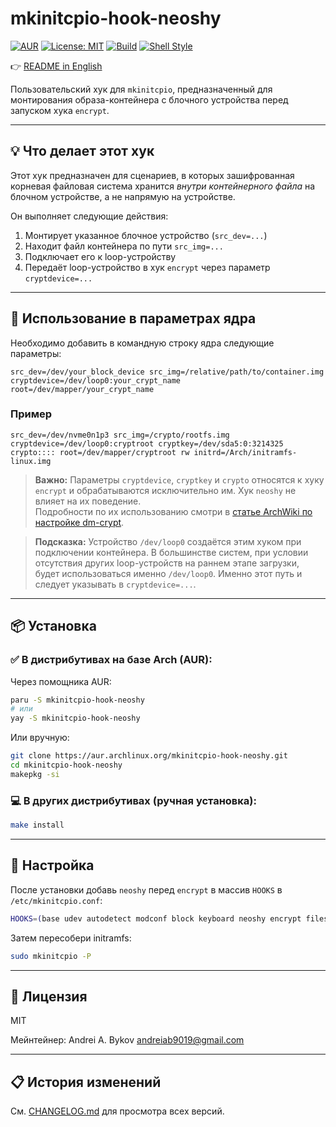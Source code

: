 # mkinitcpio-hook-neoshy

[![AUR](https://img.shields.io/aur/version/mkinitcpio-hook-neoshy.svg)](https://aur.archlinux.org/packages/mkinitcpio-hook-neoshy)
[![License: MIT](https://img.shields.io/badge/License-MIT-blue.svg)](LICENSE)
[![Build](https://img.shields.io/badge/build-makepkg-brightgreen)](#)
[![Shell Style](https://img.shields.io/badge/style-posix--ash-yellow)](#)

👉 [README in English](README.md)

Пользовательский хук для `mkinitcpio`, предназначенный для монтирования образа-контейнера с блочного устройства перед запуском хука `encrypt`.

---

## 💡 Что делает этот хук

Этот хук предназначен для сценариев, в которых зашифрованная корневая файловая система хранится *внутри контейнерного файла* на блочном устройстве, а не напрямую на устройстве.

Он выполняет следующие действия:

1. Монтирует указанное блочное устройство (`src_dev=...`)
2. Находит файл контейнера по пути `src_img=...`
3. Подключает его к loop-устройству
4. Передаёт loop-устройство в хук `encrypt` через параметр `cryptdevice=...`

---

## 🧵 Использование в параметрах ядра

Необходимо добавить в командную строку ядра следующие параметры:

```
src_dev=/dev/your_block_device src_img=/relative/path/to/container.img cryptdevice=/dev/loop0:your_crypt_name root=/dev/mapper/your_crypt_name
```

### Пример

```
src_dev=/dev/nvme0n1p3 src_img=/crypto/rootfs.img cryptdevice=/dev/loop0:cryptroot cryptkey=/dev/sda5:0:3214325 crypto:::: root=/dev/mapper/cryptroot rw initrd=/Arch/initramfs-linux.img
```

> **Важно:** Параметры `cryptdevice`, `cryptkey` и `crypto` относятся к хуку `encrypt` и обрабатываются исключительно им. Хук `neoshy` не влияет на их поведение.  
> Подробности по их использованию смотри в [статье ArchWiki по настройке dm-crypt](https://wiki.archlinux.org/title/Dm-crypt/System_configuration).

> **Подсказка:** Устройство `/dev/loop0` создаётся этим хуком при подключении контейнера. В большинстве систем, при условии отсутствия других loop-устройств на раннем этапе загрузки, будет использоваться именно `/dev/loop0`. Именно этот путь и следует указывать в `cryptdevice=...`.

---

## 📦 Установка

### ✅ В дистрибутивах на базе Arch (AUR):

Через помощника AUR:

```bash
paru -S mkinitcpio-hook-neoshy
# или
yay -S mkinitcpio-hook-neoshy
```

Или вручную:

```bash
git clone https://aur.archlinux.org/mkinitcpio-hook-neoshy.git
cd mkinitcpio-hook-neoshy
makepkg -si
```

### 💻 В других дистрибутивах (ручная установка):

```bash
make install
```

---

## 🔧 Настройка

После установки добавь `neoshy` перед `encrypt` в массив `HOOKS` в `/etc/mkinitcpio.conf`:

```bash
HOOKS=(base udev autodetect modconf block keyboard neoshy encrypt filesystems fsck)
```

Затем пересобери initramfs:

```bash
sudo mkinitcpio -P
```

---

## 📜 Лицензия

MIT

Мейнтейнер: Andrei A. Bykov <andreiab9019@gmail.com>

---

## 📋 История изменений

См. [CHANGELOG.md](CHANGELOG.md) для просмотра всех версий.